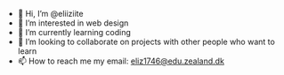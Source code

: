 - 👋 Hi, I’m @eliiziite
- 👀 I’m interested in web design
- 🌱 I’m currently learning coding
- 💞️ I’m looking to collaborate on projects with other people who want to learn
- 📫 How to reach me my email: eliz1746@edu.zealand.dk

<!---
eliiziite/eliiziite is a ✨ special ✨ repository because its `README.md` (this file) appears on your GitHub profile.
You can click the Preview link to take a look at your changes.
--->
